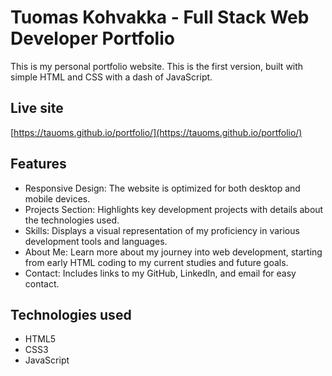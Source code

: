 # Tuomas Kohvakka - Full Stack Web Developer Portfolio

This is my personal portfolio website. This is the first version, built with simple HTML and CSS with a dash of JavaScript.

## Live site

[https://tauoms.github.io/portfolio/](https://tauoms.github.io/portfolio/)

## Features

- Responsive Design: The website is optimized for both desktop and mobile devices.
- Projects Section: Highlights key development projects with details about the technologies used.
- Skills: Displays a visual representation of my proficiency in various development tools and languages.
- About Me: Learn more about my journey into web development, starting from early HTML coding to my current studies and future goals.
- Contact: Includes links to my GitHub, LinkedIn, and email for easy contact.

## Technologies used

- HTML5
- CSS3
- JavaScript
